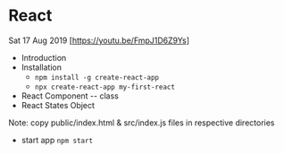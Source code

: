 # React 
Sat 17 Aug 2019 [https://youtu.be/FmpJ1D6Z9Ys]
- Introduction
- Installation
  - `npm install -g create-react-app`
  - `npx create-react-app my-first-react`
- React Component -- class
- React States Object

Note: copy public/index.html & src/index.js files in respective directories

- start app 
`npm start`